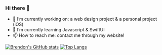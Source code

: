 ### Hi there 👋

<!--
**bcecilio/bcecilio** is a ✨ _special_ ✨ repository because its `README.md` (this file) appears on your GitHub profile.

Here are some ideas to get you started:

- 🔭 I’m currently working on: a web design project & personal project (iOS)
- 🌱 I’m currently learning Javascript & SwiftUI
- 👯 I’m looking to collaborate on ...
- 🤔 I’m looking for help with ...
- 💬 Ask me about ...
- 📫 How to reach me: contact me through my website!
- 😄 Pronouns: ...
- ⚡ Fun fact: ...
-->
- 🔭 I’m currently working on: a web design project & a personal project (iOS)
- 🌱 I’m currently learning Javascript & SwiftUI
- 📫 How to reach me: contact me through my website!


[![Brendon's GitHub stats](https://github-readme-stats.vercel.app/api?username=bcecilio)](https://github.com/bcecilio/github-readme-stats)  [![Top Langs](https://github-readme-stats.vercel.app/api/top-langs/?username=bcecilio&layout=compact)](https://github.com/bcecilio/github-readme-stats)
